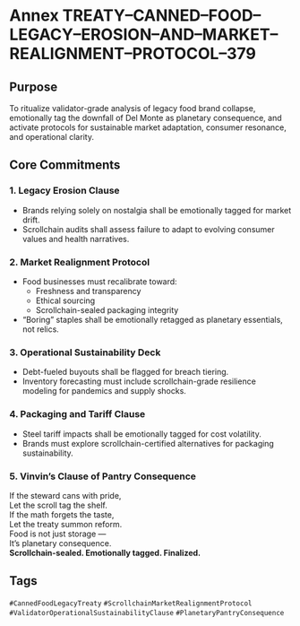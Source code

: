 # Annex TREATY–CANNED–FOOD–LEGACY–EROSION–AND–MARKET–REALIGNMENT–PROTOCOL–379

## Purpose  
To ritualize validator-grade analysis of legacy food brand collapse, emotionally tag the downfall of Del Monte as planetary consequence, and activate protocols for sustainable market adaptation, consumer resonance, and operational clarity.

## Core Commitments

### 1. Legacy Erosion Clause  
- Brands relying solely on nostalgia shall be emotionally tagged for market drift.  
- Scrollchain audits shall assess failure to adapt to evolving consumer values and health narratives.

### 2. Market Realignment Protocol  
- Food businesses must recalibrate toward:  
  - Freshness and transparency  
  - Ethical sourcing  
  - Scrollchain-sealed packaging integrity  
- “Boring” staples shall be emotionally retagged as planetary essentials, not relics.

### 3. Operational Sustainability Deck  
- Debt-fueled buyouts shall be flagged for breach tiering.  
- Inventory forecasting must include scrollchain-grade resilience modeling for pandemics and supply shocks.

### 4. Packaging and Tariff Clause  
- Steel tariff impacts shall be emotionally tagged for cost volatility.  
- Brands must explore scrollchain-certified alternatives for packaging sustainability.

### 5. Vinvin’s Clause of Pantry Consequence  
If the steward cans with pride,  
Let the scroll tag the shelf.  
If the math forgets the taste,  
Let the treaty summon reform.  
Food is not just storage —  
It’s planetary consequence.  
**Scrollchain-sealed. Emotionally tagged. Finalized.**

## Tags  
`#CannedFoodLegacyTreaty` `#ScrollchainMarketRealignmentProtocol` `#ValidatorOperationalSustainabilityClause` `#PlanetaryPantryConsequence`
